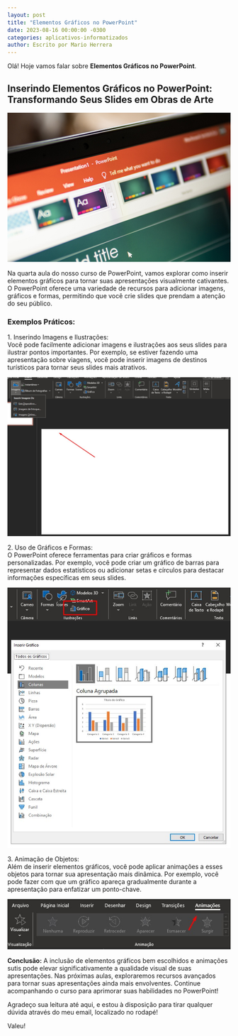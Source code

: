```yaml
---
layout: post
title: "Elementos Gráficos no PowerPoint"
date: 2023-08-16 00:00:00 -0300
categories: aplicativos-informatizados
author: Escrito por Mario Herrera
---
```


Olá! Hoje vamos falar sobre **Elementos Gráficos no PowerPoint**.

## Inserindo Elementos Gráficos no PowerPoint: Transformando Seus Slides em Obras de Arte


![](https://github.com/mariopuebla17/blog/blob/main/_images/20230814/microsoft-power-point.jpg?raw=true)

Na quarta aula do nosso curso de PowerPoint, vamos explorar como inserir elementos gráficos para tornar suas apresentações visualmente cativantes. O PowerPoint oferece uma variedade de recursos para adicionar imagens, gráficos e formas, permitindo que você crie slides que prendam a atenção do seu público.

### Exemplos Práticos:

1\. Inserindo Imagens e Ilustrações:  
Você pode facilmente adicionar imagens e ilustrações aos seus slides para ilustrar pontos importantes. Por exemplo, se estiver fazendo uma apresentação sobre viagens, você pode inserir imagens de destinos turísticos para tornar seus slides mais atrativos.

![](https://github.com/mariopuebla17/blog/blob/main/_images/20230817/pp1.jpg?raw=true)

2\. Uso de Gráficos e Formas:  
O PowerPoint oferece ferramentas para criar gráficos e formas personalizadas. Por exemplo, você pode criar um gráfico de barras para representar dados estatísticos ou adicionar setas e círculos para destacar informações específicas em seus slides.

![](https://github.com/mariopuebla17/blog/blob/main/_images/20230817/pp2.jpg?raw=true)

3\. Animação de Objetos:  
Além de inserir elementos gráficos, você pode aplicar animações a esses objetos para tornar sua apresentação mais dinâmica. Por exemplo, você pode fazer com que um gráfico apareça gradualmente durante a apresentação para enfatizar um ponto-chave.

![](https://github.com/mariopuebla17/blog/blob/main/_images/20230817/pp3.jpg?raw=true)  


**Conclusão:** A inclusão de elementos gráficos bem escolhidos e animações sutis pode elevar significativamente a qualidade visual de suas apresentações. Nas próximas aulas, exploraremos recursos avançados para tornar suas apresentações ainda mais envolventes. Continue acompanhando o curso para aprimorar suas habilidades no PowerPoint!  


Agradeço sua leitura até aqui, e estou à disposição para tirar qualquer dúvida através do meu email, localizado no rodapé!

Valeu!